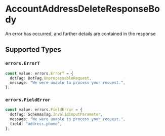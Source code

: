 # AccountAddressDeleteResponseBody

An error has occurred, and further details are contained in the response


## Supported Types

### `errors.ErrorT`

```typescript
const value: errors.ErrorT = {
  dotTag: DotTag.UnprocessableRequest,
  message: "We were unable to process your request.",
};
```

### `errors.FieldError`

```typescript
const value: errors.FieldError = {
  dotTag: SchemasTag.InvalidInputParameter,
  message: "We were unable to process your request.",
  field: "address.phone",
};
```

